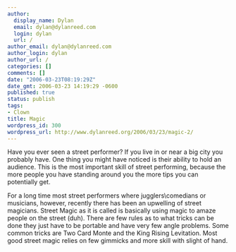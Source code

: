 ```yaml
---
author:
  display_name: Dylan
  email: dylan@dylanreed.com
  login: dylan
  url: /
author_email: dylan@dylanreed.com
author_login: dylan
author_url: /
categories: []
comments: []
date: "2006-03-23T08:19:29Z"
date_gmt: 2006-03-23 14:19:29 -0600
published: true
status: publish
tags:
- Clown
title: Magic
wordpress_id: 300
wordpress_url: http://www.dylanreed.org/2006/03/23/magic-2/
---
```


Have you ever seen a street performer? If you live in or near a big city you probably have. One thing you might have noticed is their ability to hold an audience. This is the most important skill of street performing, because the more people you have standing around you the more tips you can potentially get.

For a long time most street performers where jugglers\comedians or musicians, however, recently there has been an upwelling of street magicians. Street Magic as it is called is basically using magic to amaze people on the street (duh). There are few rules as to what tricks can be done they just have to be portable and have very few angle problems. Some common tricks are Two Card Monte and the King Rising Levitation. Most good street magic relies on few gimmicks and more skill with slight of hand.
